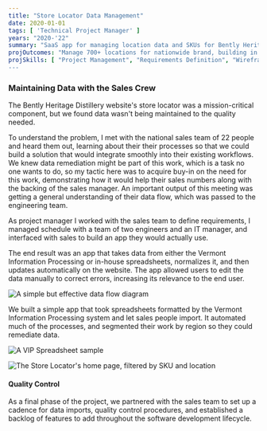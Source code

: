 ```yaml
---
title: "Store Locator Data Management"
date: 2020-01-01
tags: [ 'Technical Project Manager' ]
years: "2020-'22"
summary: "SaaS app for managing location data and SKUs for Bently Heritage"
projOutcomes: "Manage 700+ locations for nationwide brand, building in ease of use such as automatic segmented data for sales team to manage workload."
projSkills: [ "Project Management", "Requirements Definition", "Wireframing", "Flow Diagramming", Communication", "Stakeholder Management", "Task Management", "Quality Control"  ]
---
```


### Maintaining Data with the Sales Crew

The Bently Heritage Distillery website's store locator was a mission-critical component, but we found data wasn't being maintained to the quality needed. 

To understand the problem, I met with the national sales team of 22 people and heard them out, learning about their their processes so that we could build a solution that would integrate smoothly into their existing workflows. We knew data remediation might be part of this work, which is a task no one wants to do, so my tactic here was to acquire buy-in on the need for this work, demonstrating how it would help their sales numbers along with the backing of the sales manager. An important output of this meeting was getting a general understanding of their data flow, which was passed to the engineering team. 

As project manager I worked with the sales team to define requirements, I managed schedule with a team of two engineers and an IT manager, and interfaced with sales to build an app they would actually use. 

The end result was an app that takes data from either the Vermont Information Processing or in-house spreadsheets, normalizes it, and then updates automatically on the website. The app allowed users to edit the data manually to correct errors, increasing its relevance to the end user. 


![A simple but effective data flow diagram](/locator-data-flow-diagram.jpg)

We built a simple app that took spreadsheets formatted by the Vermont Information Processing system and let sales people import. It automated much of the processes, and segmented their work by region so they could remediate data.

![A VIP Spreadsheet sample](/vip-spreadsheet-sample.jpg)

![The Store Locator's home page, filtered by SKU and location](/store-locator-app-overview.jpg)

#### Quality Control

As a final phase of the project, we partnered with the sales team to set up a cadence for data imports, quality control procedures, and established a backlog of features to add throughout the software development lifecycle.

